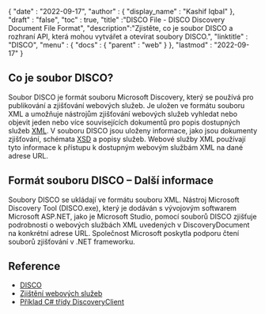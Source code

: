 {
  "date" : "2022-09-17",
  "author" : {
    "display_name" : "Kashif Iqbal"
},
  "draft" : "false",
  "toc" : true,
  "title" :"DISCO File - DISCO Discovery Document File Format",
  "description":"Zjistěte, co je soubor DISCO a rozhraní API, která mohou vytvářet a otevírat soubory DISCO.",
  "linktitle" : "DISCO",
  "menu" : {
    "docs" : {
      "parent" : "web"
}
},
  "lastmod" : "2022-09-17"
}

## Co je soubor DISCO?

Soubor DISCO je formát souboru Microsoft Discovery, který se používá pro publikování a zjišťování webových služeb. Je uložen ve formátu souboru XML a umožňuje nástrojům zjišťování webových služeb vyhledat nebo objevit jeden nebo více souvisejících dokumentů pro popis dostupných služeb [XML](/cs/web/xml/). V souboru DISCO jsou uloženy informace, jako jsou dokumenty zjišťování, schémata [XSD](https://docs.fileformat.com/programming/xsd/) a popisy služeb. Webové služby XML používají tyto informace k přístupu k dostupným webovým službám XML na dané adrese URL.

## Formát souboru DISCO – Další informace

Soubory DISCO se ukládají ve formátu souboru XML. Nástroj Microsoft Discovery Tool (DISCO.exe), který je dodáván s vývojovým softwarem Microsoft ASP.NET, jako je Microsoft Studio, pomocí souborů DISCO zjišťuje podrobnosti o webových službách XML uvedených v DiscoveryDocument na konkrétní adrese URL. Společnost Microsoft poskytla podporu čtení souborů zjišťování v .NET frameworku.

## Reference

* [DISCO](https://appsource.microsoft.com/en-us/product/office/WA104381894)
* [Zjištění webových služeb](https://en.wikipedia.org/wiki/Web_Services_Discovery)
* [Příklad C# třídy DiscoveryClient](https://learn.microsoft.com/en-us/dotnet/api/system.web.services.discovery.discoveryclientprotocol?view=netframework-4.8)

